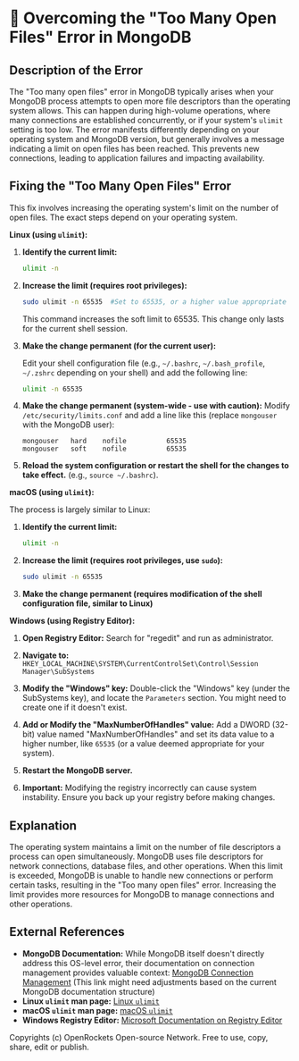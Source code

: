 # 🐞 Overcoming the "Too Many Open Files" Error in MongoDB


## Description of the Error

The "Too many open files" error in MongoDB typically arises when your MongoDB process attempts to open more file descriptors than the operating system allows. This can happen during high-volume operations, where many connections are established concurrently, or if your system's `ulimit` setting is too low.  The error manifests differently depending on your operating system and MongoDB version, but generally involves a message indicating a limit on open files has been reached.  This prevents new connections, leading to application failures and impacting availability.


## Fixing the "Too Many Open Files" Error

This fix involves increasing the operating system's limit on the number of open files. The exact steps depend on your operating system.

**Linux (using `ulimit`):**

1. **Identify the current limit:**

   ```bash
   ulimit -n
   ```

2. **Increase the limit (requires root privileges):**

   ```bash
   sudo ulimit -n 65535  #Set to 65535, or a higher value appropriate for your needs
   ```

   This command increases the soft limit to 65535.  This change only lasts for the current shell session.

3. **Make the change permanent (for the current user):**

   Edit your shell configuration file (e.g., `~/.bashrc`, `~/.bash_profile`, `~/.zshrc` depending on your shell) and add the following line:

   ```bash
   ulimit -n 65535
   ```

4. **Make the change permanent (system-wide - use with caution):**  Modify `/etc/security/limits.conf` and add a line like this (replace `mongouser` with the MongoDB user):

   ```
   mongouser   hard    nofile          65535
   mongouser   soft    nofile          65535
   ```

5. **Reload the system configuration or restart the shell for the changes to take effect.**  (e.g., `source ~/.bashrc`).


**macOS (using `ulimit`):**

The process is largely similar to Linux:

1. **Identify the current limit:**
   ```bash
   ulimit -n
   ```

2. **Increase the limit (requires root privileges, use `sudo`):**
   ```bash
   sudo ulimit -n 65535
   ```

3. **Make the change permanent (requires modification of the shell configuration file, similar to Linux)**


**Windows (using Registry Editor):**

1. **Open Registry Editor:** Search for "regedit" and run as administrator.

2. **Navigate to:** `HKEY_LOCAL_MACHINE\SYSTEM\CurrentControlSet\Control\Session Manager\SubSystems`

3. **Modify the "Windows" key:**  Double-click the "Windows" key (under the SubSystems key), and locate the `Parameters` section. You might need to create one if it doesn't exist.

4. **Add or Modify the "MaxNumberOfHandles" value:**  Add a DWORD (32-bit) value named "MaxNumberOfHandles" and set its data value to a higher number, like `65535` (or a value deemed appropriate for your system).

5. **Restart the MongoDB server.**

6. **Important:** Modifying the registry incorrectly can cause system instability.  Ensure you back up your registry before making changes.

## Explanation

The operating system maintains a limit on the number of file descriptors a process can open simultaneously.  MongoDB uses file descriptors for network connections, database files, and other operations.  When this limit is exceeded, MongoDB is unable to handle new connections or perform certain tasks, resulting in the "Too many open files" error. Increasing the limit provides more resources for MongoDB to manage connections and other operations.


## External References

* **MongoDB Documentation:** While MongoDB itself doesn't directly address this OS-level error, their documentation on connection management provides valuable context: [MongoDB Connection Management](https://www.mongodb.com/docs/manual/reference/connection-management/) (This link might need adjustments based on the current MongoDB documentation structure)
* **Linux `ulimit` man page:** [Linux `ulimit`](https://man7.org/linux/man-pages/man1/ulimit.1.html)
* **macOS `ulimit` man page:** [macOS `ulimit`](https://ss64.com/osx/ulimit.html)
* **Windows Registry Editor:** [Microsoft Documentation on Registry Editor](https://learn.microsoft.com/en-us/windows/win32/reg/about-the-registry)


Copyrights (c) OpenRockets Open-source Network. Free to use, copy, share, edit or publish.

